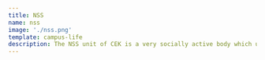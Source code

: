```yaml
---
title: NSS
name: nss
image: './nss.png'
template: campus-life
description: The NSS unit of CEK is a very socially active body which upholds the NSS motto of "NOT ME BUT YOU" and enables the students to remain conneced with the society and updated about their problems.
---
```

